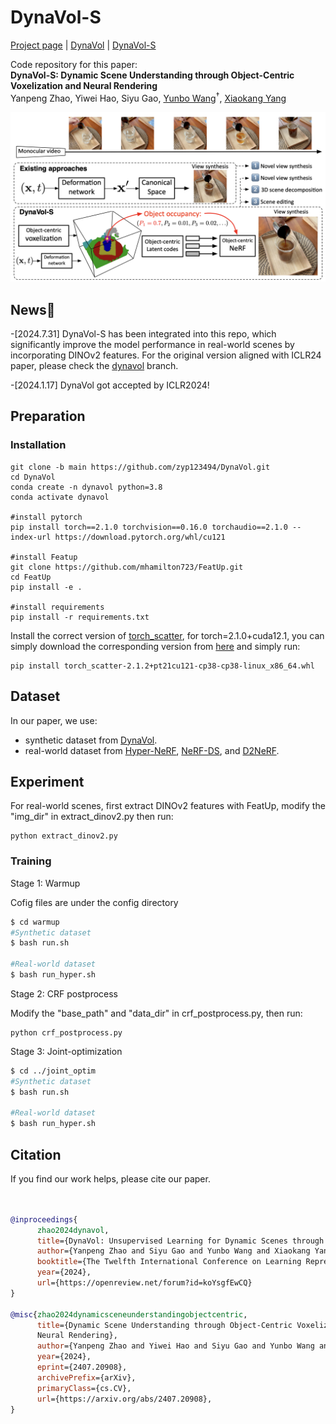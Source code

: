 
# DynaVol-S

[Project page]( https://zyp123494.github.io/DynaVol-S.github.io/) | [DynaVol](https://arxiv.org/abs/2305.00393) | [DynaVol-S](https://arxiv.org/abs/2407.20908)

Code repository for this paper:  
**DynaVol-S: Dynamic Scene Understanding through Object-Centric Voxelization and Neural Rendering**  
Yanpeng Zhao, Yiwei Hao, Siyu Gao, [Yunbo Wang](https://wyb15.github.io/)<sup>†</sup>, [Xiaokang Yang](https://scholar.google.com/citations?user=yDEavdMAAAAJ&hl=zh-CN)

<img  src="/figure/dynavol-s.png"  alt="dynavol-s"  style="zoom:67%;"  />

## News🎉
-[2024.7.31] DynaVol-S has been integrated into this repo, which significantly improve the model performance in real-world scenes by incorporating DINOv2 features. For the original version aligned with ICLR24 paper, please check the [dynavol](https://github.com/zyp123494/DynaVol/tree/dynavol) branch.

-[2024.1.17] DynaVol got accepted by ICLR2024!

## Preparation

### Installation
```
git clone -b main https://github.com/zyp123494/DynaVol.git
cd DynaVol
conda create -n dynavol python=3.8
conda activate dynavol

#install pytorch
pip install torch==2.1.0 torchvision==0.16.0 torchaudio==2.1.0 --index-url https://download.pytorch.org/whl/cu121

#install Featup
git clone https://github.com/mhamilton723/FeatUp.git
cd FeatUp
pip install -e .

#install requirements
pip install -r requirements.txt
```
Install the correct version of [torch_scatter](https://github.com/rusty1s/pytorch_scatter), for torch=2.1.0+cuda12.1, you can simply download the corresponding version from [here](https://data.pyg.org/whl/) and simply run:
```
pip install torch_scatter-2.1.2+pt21cu121-cp38-cp38-linux_x86_64.whl
```

## Dataset
In our paper, we use:

- synthetic dataset from [DynaVol](https://github.com/zyp123494/DynaVol/tree/dynavol).
- real-world dataset from [Hyper-NeRF](https://hypernerf.github.io/), [NeRF-DS](https://jokeryan.github.io/projects/nerf-ds/), and [D2NeRF](https://d2nerf.github.io/).


## Experiment
For real-world scenes, first extract DINOv2 features with FeatUp, modify the "img_dir" in extract_dinov2.py then run:
```
python extract_dinov2.py
```

### Training
Stage 1: Warmup

Cofig files are under the config directory

```bash
$ cd warmup
#Synthetic dataset
$ bash run.sh

#Real-world dataset
$ bash run_hyper.sh
```

Stage 2: CRF postprocess

Modify the "base_path" and "data_dir" in crf_postprocess.py, then run:
```
python crf_postprocess.py
```

Stage 3: Joint-optimization
```bash
$ cd ../joint_optim
#Synthetic dataset
$ bash run.sh

#Real-world dataset
$ bash run_hyper.sh
```


## Citation

  

If you find our work helps, please cite our paper.

  

```bibtex


@inproceedings{
      zhao2024dynavol,
      title={DynaVol: Unsupervised Learning for Dynamic Scenes through Object-Centric Voxelization},
      author={Yanpeng Zhao and Siyu Gao and Yunbo Wang and Xiaokang Yang},
      booktitle={The Twelfth International Conference on Learning Representations},
      year={2024},
      url={https://openreview.net/forum?id=koYsgfEwCQ}
}

@misc{zhao2024dynamicsceneunderstandingobjectcentric,
      title={Dynamic Scene Understanding through Object-Centric Voxelization and
      Neural Rendering}, 
      author={Yanpeng Zhao and Yiwei Hao and Siyu Gao and Yunbo Wang and Xiaokang Yang},
      year={2024},
      eprint={2407.20908},
      archivePrefix={arXiv},
      primaryClass={cs.CV},
      url={https://arxiv.org/abs/2407.20908}, 
}


```
